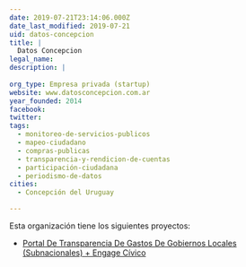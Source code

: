 ```yaml
---
date: 2019-07-21T23:14:06.000Z
date_last_modified: 2019-07-21
uid: datos-concepcion
title: |
  Datos Concepcion
legal_name: 
description: |
  
org_type: Empresa privada (startup)
website: www.datosconcepcion.com.ar
year_founded: 2014
facebook: 
twitter: 
tags:
  - monitoreo-de-servicios-publicos
  - mapeo-ciudadano
  - compras-publicas
  - transparencia-y-rendicion-de-cuentas
  - participación-ciudadana
  - periodismo-de-datos
cities: 
  - Concepción del Uruguay

---
```


Esta organización tiene los siguientes proyectos:

- [Portal De Transparencia De Gastos De Gobiernos Locales (Subnacionales) + Engage Cívico](/proyectos/portal-de-transparencia-de-gastos-de-gobiernos-locales-subnacionales-engage-civico)

